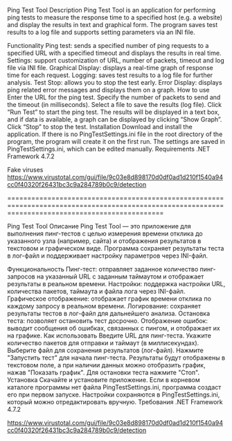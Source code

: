 Ping Test Tool
Description
Ping Test Tool is an application for performing ping tests to measure the response time to a specified host (e.g. a website) and display the results in text and graphical form. The program saves test results to a log file and supports setting parameters via an INI file.

Functionality
Ping test: sends a specified number of ping requests to a specified URL with a specified timeout and displays the results in real time.
Settings: support customization of URL, number of packets, timeout and log file via INI file.
Graphical Display: displays a real-time graph of response time for each request.
Logging: saves test results to a log file for further analysis.
Test Stop: allows you to stop the test early.
Error Display: displays ping related error messages and displays them on a graph.
How to use
Enter the URL for the ping test.
Specify the number of packets to send and the timeout (in milliseconds).
Select a file to save the results (log file).
Click “Run Test” to start the ping test.
The results will be displayed in a text box, and if data is available, a graph can be displayed by clicking “Show Graph”.
Click “Stop” to stop the test.
Installation
Download and install the application.
If there is no PingTestSettings.ini file in the root directory of the program, the program will create it on the first run.
The settings are saved in PingTestSettings.ini, which can be edited manually.
Requirements
.NET Framework 4.7.2

Fake viruses 
https://www.virustotal.com/gui/file/9c03e8d898170d0df0ad1d210f1540a94cc0f40320f26431bc3c9a284789b0c9/detection

===================================================================================================================================================

Ping Test Tool
Описание
Ping Test Tool — это приложение для выполнения пинг-тестов с целью измерения времени отклика до указанного узла (например, сайта) и отображения результатов в текстовом и графическом виде. Программа сохраняет результаты теста в лог-файл и поддерживает настройку параметров через INI-файл.

Функциональность
Пинг-тест: отправляет заданное количество пинг-запросов на указанный URL с заданным таймаутом и отображает результаты в реальном времени.
Настройки: поддержка настройки URL, количества пакетов, таймаута и файла лога через INI-файл.
Графическое отображение: отображает график времени отклика по каждому запросу в реальном времени.
Логирование: сохраняет результаты тестов в лог-файл для дальнейшего анализа.
Остановка теста: позволяет остановить тест досрочно.
Отображение ошибок: выводит сообщения об ошибках, связанных с пингом, и отображает их на графике.
Как использовать
Введите URL для пинг-теста.
Укажите количество пакетов для отправки и таймаут (в миллисекундах).
Выберите файл для сохранения результатов (лог-файл).
Нажмите "Запустить тест" для начала пинг-теста.
Результаты будут отображены в текстовом поле, а при наличии данных можно отобразить график, нажав "Показать график".
Для остановки теста нажмите "Стоп".
Установка
Скачайте и установите приложение.
Если в корневом каталоге программы нет файла PingTestSettings.ini, программа создаст его при первом запуске.
Настройки сохраняются в PingTestSettings.ini, который можно отредактировать вручную.
Требования
.NET Framework 4.7.2

https://www.virustotal.com/gui/file/9c03e8d898170d0df0ad1d210f1540a94cc0f40320f26431bc3c9a284789b0c9/detection
